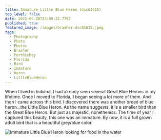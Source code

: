 ```yaml
---
title: Immature Little Blue Heron (dsc01615)
top_level: false
date: 2022-06-28T23:09:22.779Z
published: true
featured_image: /images/brasher-dsc01615.jpeg
tags:
  - Photography
  - Photo
  - Photos
  - Brasher
  - PortRichey
  - Florida
  - Bird
  - Immature
  - Heron
  - LittleBlueHeron
---
```

When I lived in Indiana, I had already seen several Great Blue Herons in my lifetime. Once I moved to Florida, I began seeing a lot more of them. And then I came across this bird. I discovered there was another breed of blue heron...the Little Blue Heron. As the name suggests, it is a smaller bird than the Great Blue Heron. But just as majestic, nonetheless. The time of year I captured this beauty, this one was an immature. By now, it is a full grown adult bird that is a beautiful grey/blue color.

![Immature Little Blue Heron looking for food in the water](/images/brasher-dsc01620.jpeg "Immature Little Blue Heron looking for food in the water")